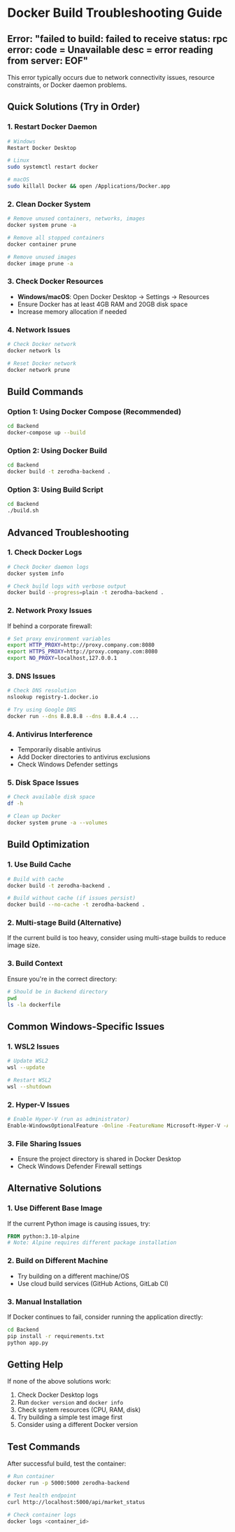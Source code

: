 # Docker Build Troubleshooting Guide

## Error: "failed to build: failed to receive status: rpc error: code = Unavailable desc = error reading from server: EOF"

This error typically occurs due to network connectivity issues, resource constraints, or Docker daemon problems.

## Quick Solutions (Try in Order)

### 1. Restart Docker Daemon
```bash
# Windows
Restart Docker Desktop

# Linux
sudo systemctl restart docker

# macOS
sudo killall Docker && open /Applications/Docker.app
```

### 2. Clean Docker System
```bash
# Remove unused containers, networks, images
docker system prune -a

# Remove all stopped containers
docker container prune

# Remove unused images
docker image prune -a
```

### 3. Check Docker Resources
- **Windows/macOS**: Open Docker Desktop → Settings → Resources
- Ensure Docker has at least 4GB RAM and 20GB disk space
- Increase memory allocation if needed

### 4. Network Issues
```bash
# Check Docker network
docker network ls

# Reset Docker network
docker network prune
```

## Build Commands

### Option 1: Using Docker Compose (Recommended)
```bash
cd Backend
docker-compose up --build
```

### Option 2: Using Docker Build
```bash
cd Backend
docker build -t zerodha-backend .
```

### Option 3: Using Build Script
```bash
cd Backend
./build.sh
```

## Advanced Troubleshooting

### 1. Check Docker Logs
```bash
# Check Docker daemon logs
docker system info

# Check build logs with verbose output
docker build --progress=plain -t zerodha-backend .
```

### 2. Network Proxy Issues
If behind a corporate firewall:
```bash
# Set proxy environment variables
export HTTP_PROXY=http://proxy.company.com:8080
export HTTPS_PROXY=http://proxy.company.com:8080
export NO_PROXY=localhost,127.0.0.1
```

### 3. DNS Issues
```bash
# Check DNS resolution
nslookup registry-1.docker.io

# Try using Google DNS
docker run --dns 8.8.8.8 --dns 8.8.4.4 ...
```

### 4. Antivirus Interference
- Temporarily disable antivirus
- Add Docker directories to antivirus exclusions
- Check Windows Defender settings

### 5. Disk Space Issues
```bash
# Check available disk space
df -h

# Clean up Docker
docker system prune -a --volumes
```

## Build Optimization

### 1. Use Build Cache
```bash
# Build with cache
docker build -t zerodha-backend .

# Build without cache (if issues persist)
docker build --no-cache -t zerodha-backend .
```

### 2. Multi-stage Build (Alternative)
If the current build is too heavy, consider using multi-stage builds to reduce image size.

### 3. Build Context
Ensure you're in the correct directory:
```bash
# Should be in Backend directory
pwd
ls -la dockerfile
```

## Common Windows-Specific Issues

### 1. WSL2 Issues
```bash
# Update WSL2
wsl --update

# Restart WSL2
wsl --shutdown
```

### 2. Hyper-V Issues
```bash
# Enable Hyper-V (run as administrator)
Enable-WindowsOptionalFeature -Online -FeatureName Microsoft-Hyper-V -All
```

### 3. File Sharing Issues
- Ensure the project directory is shared in Docker Desktop
- Check Windows Defender Firewall settings

## Alternative Solutions

### 1. Use Different Base Image
If the current Python image is causing issues, try:
```dockerfile
FROM python:3.10-alpine
# Note: Alpine requires different package installation
```

### 2. Build on Different Machine
- Try building on a different machine/OS
- Use cloud build services (GitHub Actions, GitLab CI)

### 3. Manual Installation
If Docker continues to fail, consider running the application directly:
```bash
cd Backend
pip install -r requirements.txt
python app.py
```

## Getting Help

If none of the above solutions work:

1. Check Docker Desktop logs
2. Run `docker version` and `docker info`
3. Check system resources (CPU, RAM, disk)
4. Try building a simple test image first
5. Consider using a different Docker version

## Test Commands

After successful build, test the container:
```bash
# Run container
docker run -p 5000:5000 zerodha-backend

# Test health endpoint
curl http://localhost:5000/api/market_status

# Check container logs
docker logs <container_id>
``` 